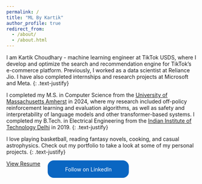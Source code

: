 ```yaml
---
permalink: /
title: "ML By Kartik"
author_profile: true
redirect_from: 
  - /about/
  - /about.html
---
```


I am Kartik Choudhary - machine learning engineer at TikTok USDS, where I develop and optimize the search and
recommendation engine for TikTok’s e-commerce platform. Previously, I worked as a data scientist at Reliance Jio.
I have also completed internships and research projects at Microsoft and Meta.
{: .text-justify}

I completed my M.S. in Computer Science from the [University of Massachusetts Amherst](https://www.cics.umass.edu/) in
2024, where my research included off-policy reinforcement learning and evaluation algorithms, as well as safety and
interpretability of language models and other transformer-based systems. I completed my B.Tech. in Electrical
Engineering from the [Indian Institute of Technology Delhi](https://ee.iitd.ac.in/) in 2019.
{: .text-justify}

I love playing basketball, reading fantasy novels, cooking, and casual astrophysics. Check out my portfolio to take a
look at some of my personal projects.
{: .text-justify}

<style>.libutton { display: flex; flex-direction: column; justify-content: center; padding: 7px; text-align: center; outline: none; text-decoration: none !important; color: #ffffff !important; width: 200px; height: 32px; border-radius: 16px; background-color: #0A66C2; font-family: "SF Pro Text", Helvetica, sans-serif; } </style>

<div style="display: flex; gap: 20px;">
    <a href="{{ site.resume_pdf }}">View Resume</a>
    <a class="libutton" href="http://www.linkedin.com/comm/mynetwork/discovery-see-all?usecase=PEOPLE_FOLLOWS&followMember=kartikc727" target="_black">Follow on LinkedIn</a>
</div>